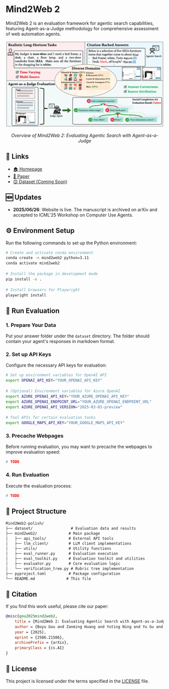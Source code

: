 # Mind2Web 2

Mind2Web 2 is an evaluation framework for agentic search capabilities, featuring Agent-as-a-Judge methodology for comprehensive assessment of web automation agents.

<div align="center">
  <img src="./assets/mind2web2_overview.jpg" alt="Mind2Web 2 Overview" width="800"/>
  <p><em>Overview of Mind2Web 2: Evaluating Agentic Search with Agent-as-a-Judge</em></p>
</div>

## 🔗 Links

- [🏠 Homepage](https://osu-nlp-group.github.io/Mind2Web-2)
- [📖 Paper](https://arxiv.org/abs/2506.21506)
- [😊 Dataset (Coming Soon)](https://github.com/OSU-NLP-Group/Mind2Web-2/)

## 🆕 Updates

- **2025/06/26**: Website is live. The manuscript is archived on arXiv and accepted to ICML'25 Workshop on Computer Use Agents.

## ⚙️ Environment Setup

Run the following commands to set up the Python environment:

```bash
# Create and activate conda environment
conda create -n mind2web2 python=3.11
conda activate mind2web2

# Install the package in development mode
pip install -e .

# Install browsers for Playwright
playwright install
```

## 🚀 Run Evaluation

### 1. Prepare Your Data

Put your answer folder under the `dataset` directory. The folder should contain your agent's responses in markdown format.

### 2. Set up API Keys

Configure the necessary API keys for evaluation:

```bash
# Set up environment variables for OpenAI API
export OPENAI_API_KEY="YOUR_OPENAI_API_KEY"

# (Optional) Environment variables for Azure OpenAI
export AZURE_OPENAI_API_KEY="YOUR_AZURE_OPENAI_API_KEY"
export AZURE_OPENAI_ENDPOINT_URL="YOUR_AZURE_OPENAI_ENDPOINT_URL"
export AZURE_OPENAI_API_VERSION="2025-03-01-preview"

# Tool APIs for certain evaluation tasks
export GOOGLE_MAPS_API_KEY="YOUR_GOOGLE_MAPS_API_KEY"
```

### 3. Precache Webpages

Before running evaluation, you may want to precache the webpages to improve evaluation speed:

```bash
# TODO
```

### 4. Run Evaluation

Execute the evaluation process:

```bash
# TODO
```

## 📁 Project Structure

```
Mind2Web2-polish/
├── dataset/                 # Evaluation data and results
├── mind2web2/              # Main package
│   ├── api_tools/          # External API tools
│   ├── llm_client/         # LLM client implementations
│   ├── utils/              # Utility functions
│   ├── eval_runner.py      # Evaluation execution
│   ├── eval_toolkit.py     # Evaluation toolkit and utilities
│   ├── evaluator.py        # Core evaluation logic
│   └── verification_tree.py # Rubric tree implementation
├── pyproject.toml          # Package configuration
└── README.md              # This file
```

## 📝 Citation

If you find this work useful, please cite our paper:

```bibtex
@misc{gou2025mind2web2,
    title = {Mind2Web 2: Evaluating Agentic Search with Agent-as-a-Judge}, 
    author = {Boyu Gou and Zanming Huang and Yuting Ning and Yu Gu and Michael Lin and Weijian Qi and Andrei Kopanev and Botao Yu and Bernal Jiménez Gutiérrez and Yiheng Shu and Chan Hee Song and Jiaman Wu and Shijie Chen and Hanane Nour Moussa and Tianshu Zhang and Jian Xie and Yifei Li and Tianci Xue and Zeyi Liao and Kai Zhang and Boyuan Zheng and Zhaowei Cai and Viktor Rozgic and Morteza Ziyadi and Huan Sun and Yu Su},
    year = {2025},
    eprint = {2506.21506},
    archivePrefix = {arXiv},
    primaryClass = {cs.AI}
}
```

## 📄 License

This project is licensed under the terms specified in the [LICENSE](LICENSE) file.
